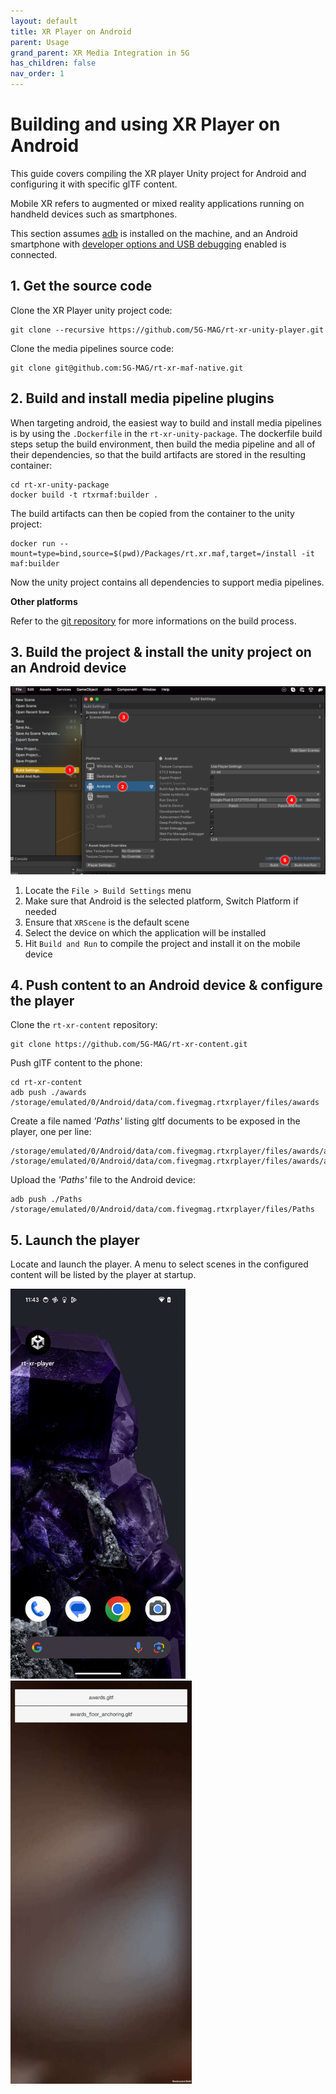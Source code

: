 ```yaml
---
layout: default
title: XR Player on Android
parent: Usage
grand_parent: XR Media Integration in 5G
has_children: false
nav_order: 1
---
```


# Building and using XR Player on Android

This guide covers compiling the XR player Unity project for Android and configuring it with specific glTF content.

Mobile XR refers to augmented or mixed reality applications running on handheld devices such as smartphones. 

This section assumes [adb](https://developer.android.com/tools/adb) is installed on the machine, and an Android smartphone with [developer options and USB debugging](https://developer.android.com/studio/debug/dev-options#enable) enabled is connected.




## 1. Get the source code

Clone the XR Player unity project code: 
```
git clone --recursive https://github.com/5G-MAG/rt-xr-unity-player.git
```

Clone the media pipelines source code:
```
git clone git@github.com:5G-MAG/rt-xr-maf-native.git
```

## 2. Build and install media pipeline plugins

When targeting android, the easiest way to build and install media pipelines is by using the `.Dockerfile` in the `rt-xr-unity-package`. 
The dockerfile build steps setup the build environment, then build the media pipeline and all of their dependencies, so that the build artifacts are stored in the resulting container:
```
cd rt-xr-unity-package
docker build -t rtxrmaf:builder .
```

The build artifacts can then be copied from the container to the unity project:
```
docker run --mount=type=bind,source=$(pwd)/Packages/rt.xr.maf,target=/install -it maf:builder
```

Now the unity project contains all dependencies to support media pipelines.


**Other platforms**

Refer to the [git repository](https://github.com/5G-MAG/rt-xr-maf-native/tree/feature/android) for more informations on the build process.


## 3. Build the project & install the unity project on an Android device


<img src="../images/unity-build-player.png" alt="Build the Unity project for Android" width="840" />

1. Locate the `File > Build Settings` menu 
2. Make sure that Android is the selected platform, Switch Platform if needed
3. Ensure that `XRScene` is the default scene
4. Select the device on which the application will be installed
5. Hit `Build and Run` to compile the project and install it on the mobile device



## 4. Push content to an Android device & configure the player

Clone the `rt-xr-content` repository:
```
git clone https://github.com/5G-MAG/rt-xr-content.git
```

Push glTF content to the phone:
```
cd rt-xr-content
adb push ./awards /storage/emulated/0/Android/data/com.fivegmag.rtxrplayer/files/awards
```

Create a file named *'Paths'* listing gltf documents to be exposed in the player, one per line:
```
/storage/emulated/0/Android/data/com.fivegmag.rtxrplayer/files/awards/awards.gltf
/storage/emulated/0/Android/data/com.fivegmag.rtxrplayer/files/awards/awards_floor_anchoring.gltf
```

Upload the *'Paths'* file to the Android device:
```
adb push ./Paths /storage/emulated/0/Android/data/com.fivegmag.rtxrplayer/files/Paths
```


## 5. Launch the player

Locate and launch the player. 
A menu to select scenes in the configured content will be listed by the player at startup.

<img src="../images/rt-xr-player-android-icon.jpg" alt="android icon" width="280"/>

<img src="../images/rt-xr-player-android-menu.jpg" alt="content selection menu" width="290"/>

